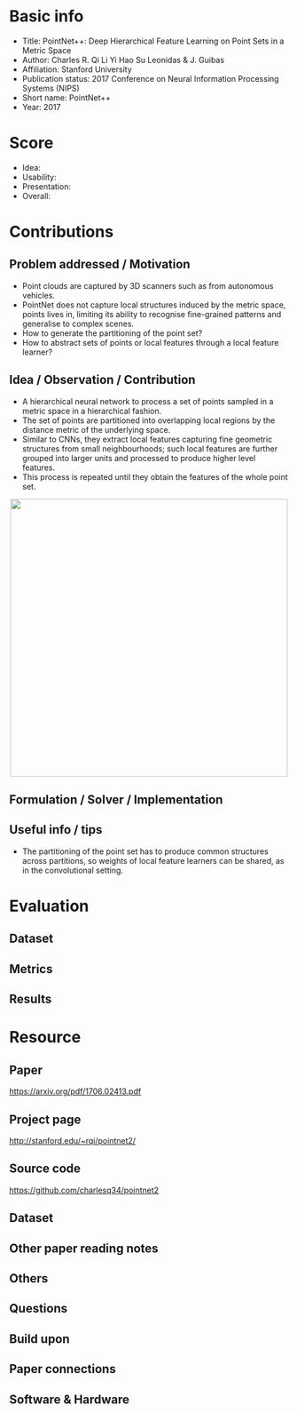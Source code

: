 # Basic info
- Title: PointNet++: Deep Hierarchical Feature Learning on Point Sets in a Metric Space
- Author: Charles R. Qi Li Yi Hao Su Leonidas & J. Guibas
- Affiliation: Stanford University
- Publication status: 2017 Conference on Neural Information Processing Systems (NIPS)
- Short name: PointNet++
- Year: 2017

# Score
- Idea: 
- Usability: 
- Presentation: 
- Overall: 

# Contributions
## Problem addressed / Motivation
- Point clouds are captured by 3D scanners such as from autonomous vehicles.
- PointNet does not capture local structures induced by the metric space, points lives in, limiting its ability to recognise fine-grained patterns and generalise to complex scenes.
- How to generate the partitioning of the point set?
- How to abstract sets of points or local features through a local feature learner?

## Idea / Observation / Contribution
- A hierarchical neural network to process a set of points sampled in a metric space in a hierarchical fashion.
- The set of points are partitioned into overlapping local regions by the distance metric of the underlying space.
- Similar to CNNs, they extract local features capturing fine geometric structures from small neighbourhoods; such local features are further grouped into larger units and processed to produce higher level features.
- This process is repeated until they obtain the features of the whole point set.

<p align="center">
  <img src="http://stanford.edu/~rqi/pointnet2/images/pnpp.jpg" width=500>
</p>

## Formulation / Solver / Implementation


## Useful info / tips
- The partitioning of the point set has to produce common structures across partitions, so weights of local feature learners can be shared, as in the convolutional setting.

# Evaluation
## Dataset


## Metrics


## Results


# Resource
## Paper
https://arxiv.org/pdf/1706.02413.pdf

## Project page
http://stanford.edu/~rqi/pointnet2/

## Source code
https://github.com/charlesq34/pointnet2

## Dataset


## Other paper reading notes


## Others


## Questions


## Build upon


## Paper connections


## Software & Hardware

